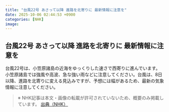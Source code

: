 ```yaml
---
title: "台風22号 あさって以降 進路を北寄りに 最新情報に注意を"
date: 2025-10-06 02:44:53 +0900
categories: [NHK]
image: 
---
```

## 台風22号 あさって以降 進路を北寄りに 最新情報に注意を

台風22号は、小笠原諸島の近海をゆっくりした速さで西寄りに進んでいます。小笠原諸島では強風や高波、急な強い雨などに注意してください。台風は、8日以降、進路を北寄りに変える見込みですが、予想には幅があるため、最新の気象情報に注意してください。

> ※ NHK記事は本文・画像の転載が許可されていないため、概要のみ掲載しています。
[出典（NHK）](http://www3.nhk.or.jp/news/html/20251006/k10014941881000.html)

